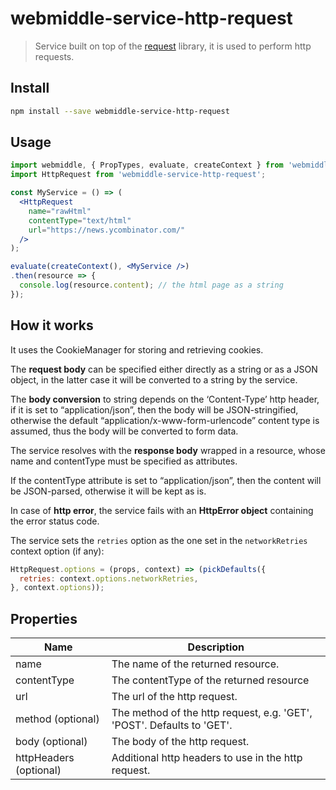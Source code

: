 # webmiddle-service-http-request 

> Service built on top of the [request](https://github.com/request/request) library, it is used to perform http requests.

## Install

```bash
npm install --save webmiddle-service-http-request
```

## Usage

```jsx
import webmiddle, { PropTypes, evaluate, createContext } from 'webmiddle';
import HttpRequest from 'webmiddle-service-http-request';

const MyService = () => (
  <HttpRequest
    name="rawHtml"
    contentType="text/html"
    url="https://news.ycombinator.com/"
  />
);

evaluate(createContext(), <MyService />)
.then(resource => {
  console.log(resource.content); // the html page as a string
});
```

## How it works

It uses the CookieManager for storing and retrieving cookies.

The **request body** can be specified either directly as a string or as
a JSON object, in the latter case it will be converted to a string by
the service.

The **body conversion** to string depends on the ‘Content-Type’ http
header, if it is set to “application/json”, then the body will be
JSON-stringified, otherwise the default
“application/x-www-form-urlencode” content type is assumed, thus the
body will be converted to form data.

The service resolves with the **response body** wrapped in a resource,
whose name and contentType must be specified as attributes.

If the contentType attribute is set to “application/json”, then the
content will be JSON-parsed, otherwise it will be kept as is.

In case of **http error**, the service fails with an **HttpError
object** containing the error status code.

The service sets the `retries` option as the one set in the
`networkRetries` context option (if any):

```jsx
HttpRequest.options = (props, context) => (pickDefaults({
  retries: context.options.networkRetries,
}, context.options));
```

## Properties

Name                   | Description
-----------------------|------------------------------------------------------
name                   | The name of the returned resource.
contentType            | The contentType of the returned resource
url                    | The url of the http request.
method (optional)      | The method of the http request, e.g. 'GET', 'POST'. Defaults to 'GET'.
body (optional)        | The body of the http request.
httpHeaders (optional) | Additional http headers to use in the http request.
